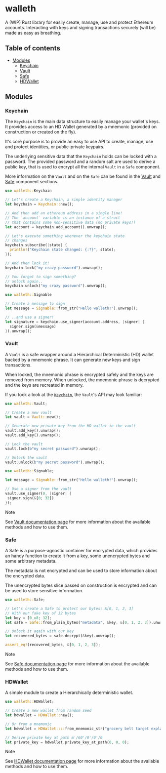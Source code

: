 # walleth

A (WIP) Rust library for easily create, manage, use and protect Ethereum accounts. Interacting with keys and signing transactions securely (will be) made as easy as breathing.

## Table of contents

- [Modules](#modules)
  - [Keychain](#keychain)
  - [Vault](#vault)
  - [Safe](#safe)
  - [HDWallet](#hdwallet)

## Modules

### Keychain

The `Keychain` is the main data structure to easily manage your wallet's keys. It provides access to an HD Wallet generated by a mnemonic (provided on construction or created on the fly).

It's core purpose is to provide an easy to use API to create, manage, use and protect identities, or public-private keypairs.

The underlying sensitive data that the `Keychain` holds can be locked with a password. The provided password and a random salt are used to derive a public key, that is used to encrypt all the internal `Vault` in a `Safe` component.

More information on the `Vault` and on the `Safe` can be found in the [Vault](#vault) and [Safe](#safe) component sections.

```rust
use walleth::Keychain

// Let's create a Keychain, a simple identity manager
let keychain = Keychain::new();

// And then add an ethereum address in a single line!
// The `account` variable is an instance of a struct
// that contains some non-sensitive data (no private keys!)
let account = keychain.add_account().unwrap();

// Let's execute something whenever the keychain state
// changes
keychain.subscribe(|state| {
  println!("Keychain state changed: {:?}", state);
});

// And then lock it!
keychain.lock("my crazy password").unwrap();

// You forgot to sign something?
// unlock again..
keychain.unlock("my crazy password").unwrap();

use walleth::Signable

// Create a message to sign
let message = Signable::from_str("Hello walleth!").unwrap();

// ..and use a signer!
let signature = keychain.use_signer(account.address, |signer| {
  signer.sign(&message)
}).unwrap();
```

### Vault

A `Vault` is a safe wrapper around a Hierarchical Deterministic (HD) wallet
backed by a mnemonic phrase. It can generate new keys and sign transactions.

When locked, the mnemonic phrase is encrypted safely and the keys are removed from memory.
When unlocked, the mnemonic phrase is decrypted and the keys are recreated in memory.

If you took a look at the [`Keychain`](#keychain), the `Vault`'s API may look familiar:

```rust
use walleth::Vault;

// Create a new vault
let vault = Vault::new();

// Generate new private key from the HD wallet in the vault
vault.add_key().unwrap();
vault.add_key().unwrap();

// Lock the vault
vault.lock(b"my secret password").unwrap();

// Unlock the vault
vault.unlock(b"my secret password").unwrap();

use walleth::Signable;

let message = Signable::from_str("Hello walleth!").unwrap();

// Use a signer from the vault
vault.use_signer(0, |signer| {
 signer.sign(&[0; 32])
});
```

> [!NOTE]
> See [Vault documentation page](https://docs.rs/walleth/0.1.0/walleth/account/vault/vault/struct.Vault.html) for more information about the available methods and how to use them.

### Safe

A Safe is a purpose-agnostic container for encrypted data, 
which provides an handy function to create it from a key, some unencrypted bytes
and some arbitrary metadata. 

The metadata is not encrypted and can be used to
store information about the encrypted data.

The unencrypted bytes slice passed on construction is encrypted and can be used
to store sensitive information.

```rust
use walleth::Safe;

// Let's create a Safe to protect our bytes: &[0, 1, 2, 3]
// With our fake key of 32 bytes
let key = [0_u8; 32];
let safe = Safe::from_plain_bytes("metadata", &key, &[0, 1, 2, 3]).unwrap();

// Unlock it again with our key
let recovered_bytes = safe.decrypt(&key).unwrap();

assert_eq!(recovered_bytes, &[0, 1, 2, 3]);
```

> [!NOTE]
> See [Safe documentation page](https://docs.rs/walleth/0.1.0/walleth/utils/safe/safe/struct.Safe.html) for more information about the available methods and how to use them.

### HDWallet

A simple module to create a Hierarchically deterministic wallet.

```rust
use walleth::HDWallet;

// Create a new wallet from random seed
let hdwallet = HDWallet::new();

// Or from a mnemonic
let hdwallet = HDWallet::::from_mnemonic_str("grocery belt target explain clay essay focus spatial skull brain measure matrix toward visual protect owner stone scale slim ghost panda exact combine game").unwrap();

// Derive private key at path m'/60'/0'/0'/0
let private_key = hdwallet.private_key_at_path(0, 0, 0);
```

> [!NOTE]
> See [HDWallet documentation page](https://docs.rs/walleth/0.1.0/walleth/utils/hdwallet/hdwallet/struct.HDWallet.html) for more information about the available methods and how to use them.